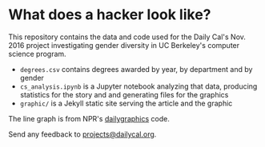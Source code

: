 # What does a hacker look like?

This repository contains the data and code used for the Daily Cal's Nov. 2016 project investigating gender diversity in UC Berkeley's computer science program.

* `degrees.csv` contains degrees awarded by year, by department and by gender
* `cs_analysis.ipynb` is a Jupyter notebook analyzing that data, producing statistics for the story and and generating files for the graphics
* `graphic/` is a Jekyll static site serving the article and the graphic

The line graph is from NPR's [dailygraphics](https://github.com/nprapps/dailygraphics) code. 

Send any feedback to [projects@dailycal.org](mailto:projects@dailycal.org). 
